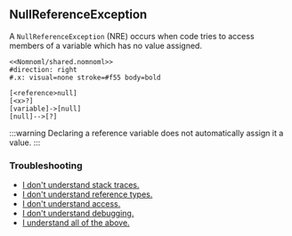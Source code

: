 ## NullReferenceException

A `NullReferenceException` (NRE) occurs when code tries to access members of a variable which has no value assigned.  

```nomnoml
<<Nomnoml/shared.nomnoml>>
#direction: right
#.x: visual=none stroke=#f55 body=bold

[<reference>null]
[<x>?]
[variable]->[null]
[null]-->[?]
```

:::warning
Declaring a reference variable does not automatically assign it a value.
:::

### Troubleshooting

- [I don't understand stack traces.](NullReferenceException/Stack%20Trace.md)
- [I don't understand reference types.](NullReferenceException/Reference%20Types.md)
- [I don't understand access.](NullReferenceException/Access.md)
- [I don't understand debugging.](NullReferenceException/Debugging.md)
- [I understand all of the above.](NullReferenceException/Options.md)